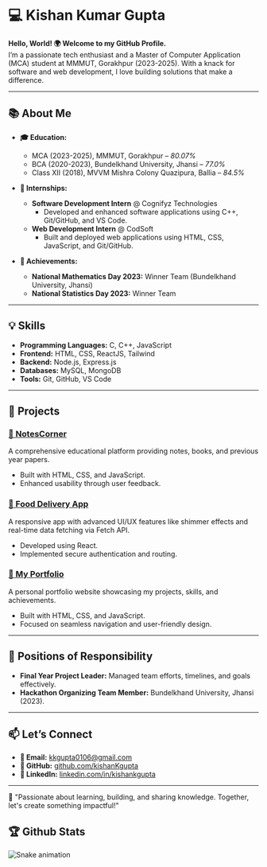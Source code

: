 # 💻 Kishan Kumar Gupta  

**Hello, World! 🌍 Welcome to my GitHub Profile.**  
I’m a passionate tech enthusiast and a Master of Computer Application (MCA) student at MMMUT, Gorakhpur (2023-2025). With a knack for software and web development, I love building solutions that make a difference.  

---

## 📚 **About Me**  
- **🎓 Education:**
  - MCA (2023-2025), MMMUT, Gorakhpur – *80.07%*  
  - BCA (2020-2023), Bundelkhand University, Jhansi – *77.0%*  
  - Class XII (2018), MVVM Mishra Colony Quazipura, Ballia – *84.5%*

- **💼 Internships:**
  - **Software Development Intern** @ Cognifyz Technologies  
    - Developed and enhanced software applications using C++, Git/GitHub, and VS Code.  
  - **Web Development Intern** @ CodSoft  
    - Built and deployed web applications using HTML, CSS, JavaScript, and Git/GitHub.

- **🌟 Achievements:**  
  - **National Mathematics Day 2023:** Winner Team (Bundelkhand University, Jhansi)  
  - **National Statistics Day 2023:** Winner Team  

---

## 💡 **Skills**
- **Programming Languages:** C, C++, JavaScript  
- **Frontend:** HTML, CSS, ReactJS, Tailwind  
- **Backend:** Node.js, Express.js  
- **Databases:** MySQL, MongoDB  
- **Tools:** Git, GitHub, VS Code  

---

## 🚀 **Projects**
### [🔗 NotesCorner](https://kishankgupta.github.io/NotesCorner.github.io/)  
A comprehensive educational platform providing notes, books, and previous year papers.  
- Built with HTML, CSS, and JavaScript.  
- Enhanced usability through user feedback.  

### [🔗 Food Delivery App](https://zaika0foodapp.netlify.app/)  
A responsive app with advanced UI/UX features like shimmer effects and real-time data fetching via Fetch API.  
- Developed using React.  
- Implemented secure authentication and routing.  

### [🔗 My Portfolio](https://kishankgupta.github.io/MyPortfolio.github.io/)  
A personal portfolio website showcasing my projects, skills, and achievements.  
- Built with HTML, CSS, and JavaScript.  
- Focused on seamless navigation and user-friendly design.  

---

## 🏅 **Positions of Responsibility**  
- **Final Year Project Leader:** Managed team efforts, timelines, and goals effectively.  
- **Hackathon Organizing Team Member:** Bundelkhand University, Jhansi (2023).  

---

## 📫 **Let’s Connect**
- **📧 Email:** [kkgupta0106@gmail.com](mailto:kkgupta0106@gmail.com)  
- **🐙 GitHub:** [github.com/kishanKgupta](https://github.com/kishanKgupta)  
- **🔗 LinkedIn:** [linkedin.com/in/kishankgupta](https://www.linkedin.com/in/kishankgupta/)  

---

🌟 "Passionate about learning, building, and sharing knowledge. Together, let's create something impactful!"  
## 🏆 Github Stats

![Snake animation](https://github.com/kishanKgupta/github-contribution-grid-snake-dark.svg)

<!---
kishanKgupta/kishanKgupta is a ✨ special ✨ repository because its `README.md` (this file) appears on your GitHub profile.
You can click the Preview link to take a look at your changes.
--->
